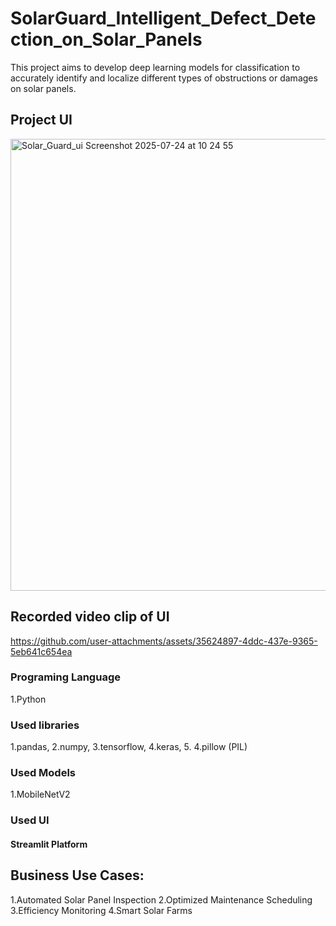 # SolarGuard_Intelligent_Defect_Detection_on_Solar_Panels
This project aims to develop deep learning models for classification to accurately identify and localize different types of obstructions or damages on solar panels.

## Project UI
<img width="1431" height="723" alt="Solar_Guard_ui Screenshot 2025-07-24 at 10 24 55" src="https://github.com/user-attachments/assets/ed2b302f-7257-4221-8d19-a080fc014878" />


## Recorded video clip of UI



https://github.com/user-attachments/assets/35624897-4ddc-437e-9365-5eb641c654ea



### Programing Language
1.Python

### Used libraries
1.pandas, 2.numpy, 3.tensorflow, 4.keras, 5. 4.pillow (PIL)

### Used Models
1.MobileNetV2

### Used UI
#### Streamlit Platform

## Business Use Cases:

1.Automated Solar Panel Inspection
2.Optimized Maintenance Scheduling
3.Efficiency Monitoring
4.Smart Solar Farms
